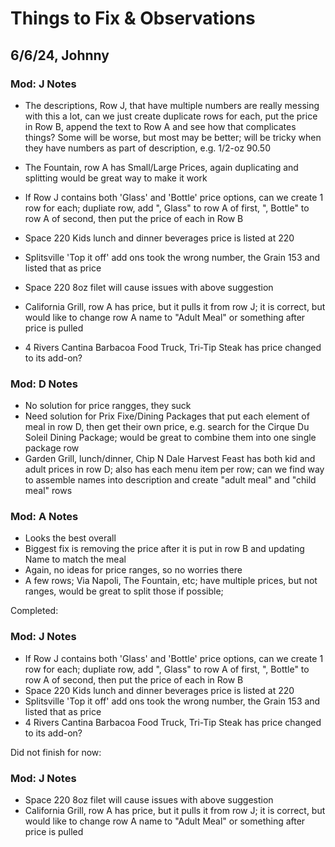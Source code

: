 # Things to Fix & Observations
## 6/6/24, Johnny
### Mod: J Notes
- The descriptions, Row J, that have multiple numbers are really messing with this a lot, can we just create duplicate rows for each, put the price in Row B, append the text to Row A and see how that complicates things? Some will be worse, but most may be better; will be tricky when they have numbers as part of description, e.g. 1/2-oz 90.50
- The Fountain, row A has Small/Large Prices, again duplicating and splitting would be great way to make it work

- If Row J contains both 'Glass' and 'Bottle' price options, can we create 1 row for each; dupliate row, add ", Glass" to row A of first, ", Bottle" to row A of second, then put the price of each in Row B
- Space 220 Kids lunch and dinner beverages price is listed at 220
- Splitsville 'Top it off' add ons took the wrong number, the Grain 153 and listed that as price
- Space 220 8oz filet will cause issues with above suggestion
- California Grill, row A has price, but it pulls it from row J; it is correct, but would like to change row A name to "Adult Meal" or something after price is pulled
- 4 Rivers Cantina Barbacoa Food Truck, Tri-Tip Steak has price changed to its add-on?

### Mod: D Notes
- No solution for price rangges, they suck
- Need solution for Prix Fixe/Dining Packages that put each element of meal in row D, then get their own price, e.g. search for the Cirque Du Soleil Dining Package; would be great to combine them into one single package row
- Garden Grill, lunch/dinner, Chip N Dale Harvest Feast has both kid and adult prices in row D; also has each menu item per row; can we find way to assemble names into description and create "adult meal" and "child meal" rows

### Mod: A Notes
- Looks the best overall
- Biggest fix is removing the price after it is put in row B and updating Name to match the meal
- Again, no ideas for price ranges, so no worries there
- A few rows; Via Napoli, The Fountain, etc; have multiple prices, but not ranges, would be great to split those if possible;


Completed:
### Mod: J Notes
- If Row J contains both 'Glass' and 'Bottle' price options, can we create 1 row for each; dupliate row, add ", Glass" to row A of first, ", Bottle" to row A of second, then put the price of each in Row B
- Space 220 Kids lunch and dinner beverages price is listed at 220
- Splitsville 'Top it off' add ons took the wrong number, the Grain 153 and listed that as price
- 4 Rivers Cantina Barbacoa Food Truck, Tri-Tip Steak has price changed to its add-on?

Did not finish for now:
### Mod: J Notes
- Space 220 8oz filet will cause issues with above suggestion
- California Grill, row A has price, but it pulls it from row J; it is correct, but would like to change row A name to "Adult Meal" or something after price is pulled

